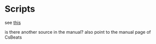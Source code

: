 # Scripts

see [this](https://flossmanual.csound.com/miscellanea/methods-of-writing-csound-scores#extension-of-the-score-language-bin)

is there another source in the manual?  also point to the manual page of CsBeats